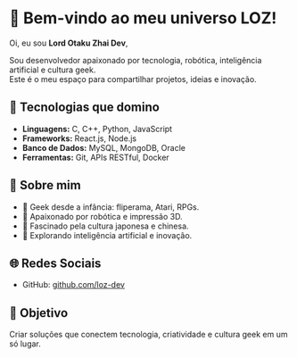 # 👋 Bem-vindo ao meu universo LOZ!

Oi, eu sou **Lord Otaku Zhai Dev**,

Sou desenvolvedor apaixonado por tecnologia, robótica, inteligência artificial e cultura geek.  
Este é o meu espaço para compartilhar projetos, ideias e inovação.

## 🚀 Tecnologias que domino
- **Linguagens:** C, C++, Python, JavaScript
- **Frameworks:** React.js, Node.js
- **Banco de Dados:** MySQL, MongoDB, Oracle
- **Ferramentas:** Git, APIs RESTful, Docker

## 🌱 Sobre mim
- 👾 Geek desde a infância: fliperama, Atari, RPGs.
- 🤖 Apaixonado por robótica e impressão 3D.
- 🎌 Fascinado pela cultura japonesa e chinesa.
- 🧠 Explorando inteligência artificial e inovação.

## 🌐 Redes Sociais
- GitHub: [github.com/loz-dev](https://github.com/loz-dev)

## 🎯 Objetivo
Criar soluções que conectem tecnologia, criatividade e cultura geek em um só lugar.
